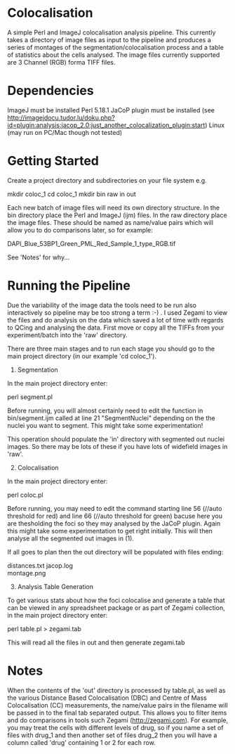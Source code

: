 # Colocalisation
A simple Perl and ImageJ colocalisation analysis pipeline. This currently takes a directory of image files as input to the pipeline and produces a series of montages of the segmentation/colocalisation process and a table of statistics about the cells analysed. The image files currently supported are 3 Channel (RGB) forma TIFF files.

# Dependencies
ImageJ must be installed
Perl 5.18.1
JaCoP plugin must be installed (see http://imagejdocu.tudor.lu/doku.php?id=plugin:analysis:jacop_2.0:just_another_colocalization_plugin:start)
Linux (may run on PC/Mac though not tested)

# Getting Started
Create a project directory and subdirectories on your file system e.g. 

mkdir coloc_1
cd coloc_1
mkdir bin raw in out

Each new batch of image files will need its own directory structure. In the bin directory place the Perl and ImageJ (ijm) files. In the raw directory place the image files. These should be named as name/value pairs which will allow you to do comparisons later, so for example:

DAPI_Blue_53BP1_Green_PML_Red_Sample_1_type_RGB.tif

See 'Notes' for why...

# Running the Pipeline

Due the variability of the image data the tools need to be run also interactively so pipeline may be too strong a term :-) . I used Zegami to view the files and do analysis on the data which saved a lot of time with regards to QCing  and analysing the data. First move or copy all the TIFFs from your experiment/batch into the 'raw' directory.

There are three main stages and to run each stage you should go to the main project directory (in our example 'cd coloc_1'). 

1) Segmentation

In the main project directory enter:

perl segment.pl

Before running, you will almost certainly need to edit the function in bin/segment.ijm called at line 21 "SegmentNuclei" depending on the the nuclei you want to segment. This might take some experimentation!

This operation should populate the 'in' directory with segmented out nuclei images. So there may be lots of these if you have lots of widefield images in 'raw'.

2) Colocalisation

In the main project directory enter:

perl coloc.pl

Before running, you may need to edit the command starting line 56 (//auto threshold for red) and line 66 (//auto threshold for green)
bacuse here you are thesholding the foci so they may analysed by the JaCoP plugin. Again this might take some experimentation to get right initially. This will then analyse all the segmented out images in (1).

If all goes to plan then the out directory will be populated with files ending:

distances.txt
jacop.log    
montage.png  

3) Analysis Table Generation

To get various stats about how the foci colocalise and generate a table that can be viewed in any spreadsheet package or as part of Zegami collection, in the main project directory enter:

perl table.pl > zegami.tab

This will read all the files in out and then generate zegami.tab

# Notes

When the contents of the 'out' directory is processed by table.pl, as well as the various Distance Based Colocalisation (DBC) and Centre of Mass Colocalisation (CC) measurements, the name/value pairs in the filename will be passed in to the final tab separated output. This allows you to filter items and do comparisons in tools such Zegami (http://zegami.com). For example, you may treat the cells with different levels of drug, so if you name a set of files with drug_1 and then another set of files drug_2 then you will have a column called 'drug' containing 1 or 2 for each row.


